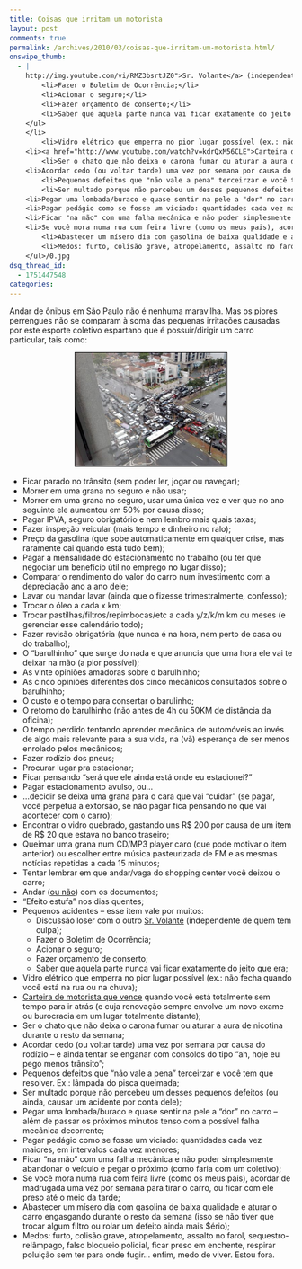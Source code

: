```yaml
---
title: Coisas que irritam um motorista
layout: post
comments: true
permalink: /archives/2010/03/coisas-que-irritam-um-motorista.html/
onswipe_thumb:
  - |
    http://img.youtube.com/vi/RMZ3bsrtJZ0">Sr. Volante</a> (independente de quem tem culpa);</li>
    	<li>Fazer o Boletim de Ocorrência;</li>
    	<li>Acionar o seguro;</li>
    	<li>Fazer orçamento de conserto;</li>
    	<li>Saber que aquela parte nunca vai ficar exatamente do jeito que era;</li>
    </ul>
    </li>
    	<li>Vidro elétrico que emperra no pior lugar possível (ex.: não fecha quando você está na rua ou na chuva);</li>
    <li><a href="http://www.youtube.com/watch?v=kdrQxM56CLE">Carteira de motorista que vence</a> quando você está totalmente sem tempo para ir atrás (e cuja renovação sempre envolve um novo exame ou burocracia em um lugar totalmente distante);</li>
    	<li>Ser o chato que não deixa o carona fumar ou aturar a aura de nicotina durante o resto da semana;</li>
    <li>Acordar cedo (ou voltar tarde) uma vez por semana por causa do rodízio - e ainda tentar se enganar com consolos do tipo "ah, hoje eu pego menos trânsito";</li>
    	<li>Pequenos defeitos que "não vale a pena" terceirzar e você tem que resolver. Ex.: lâmpada do pisca queimada;</li>
    	<li>Ser multado porque não percebeu um desses pequenos defeitos (ou ainda, causar um acidente por conta dele);</li>
    <li>Pegar uma lombada/buraco e quase sentir na pele a "dor" no carro - além de passar os próximos minutos tenso com a possível falha mecânica decorrente;</li>
    <li>Pagar pedágio como se fosse um viciado: quantidades cada vez maiores, em intervalos cada vez menores;</li>
    <li>Ficar "na mão" com uma falha mecânica e não poder simplesmente abandonar o veículo e pegar o próximo (como faria com um coletivo);</li>
    <li>Se você mora numa rua com feira livre (como os meus pais), acordar de madrugada uma vez por semana para tirar o carro, ou ficar com ele preso até o meio da tarde;</li>
    	<li>Abastecer um mísero dia com gasolina de baixa qualidade e aturar o carro engasgando durante o resto da semana (isso se não tiver que trocar algum filtro ou rolar um defeito ainda mais $ério);</li>
    	<li>Medos: furto, colisão grave, atropelamento, assalto no farol, sequestro-relâmpago, falso bloqueio policial, ficar preso em enchente, respirar poluição sem ter para onde fugir... enfim, medo de viver. Estou fora.</li>
    </ul>/0.jpg
dsq_thread_id:
  - 1751447548
categories:
---
```

Andar de ônibus em São Paulo não é nenhuma maravilha. Mas os piores perrengues não se comparam à soma das pequenas irritações causadas por este esporte coletivo espartano que é possuir/dirigir um carro particular, tais como:

<p style="text-align: center">
  <a href="http://www.glommer.net/blogs/?p=189"><img class="aligncenter size-full wp-image-3713" style="border: 1px solid black;margin-right: auto;margin-left: auto" src="/wp-content/uploads/2010/03/deadlock.jpg" alt="Clássica foto da Faria Lima x JK. Autor: Magno" width="270" height="202" /></a>
</p>

*   Ficar parado no trânsito (sem poder ler, jogar ou navegar);
*   Morrer em uma grana no seguro e não usar;
*   Morrer em uma grana no seguro, usar uma única vez e ver que no ano seguinte ele aumentou em 50% por causa disso;
*   Pagar IPVA, seguro obrigatório e nem lembro mais quais taxas;
*   Fazer inspeção veicular (mais tempo e dinheiro no ralo);
*   Preço da gasolina (que sobe automaticamente em qualquer crise, mas raramente cai quando está tudo bem);
*   Pagar a mensalidade do estacionamento no trabalho (ou ter que negociar um benefício útil no emprego no lugar disso);
*   Comparar o rendimento do valor do carro num investimento com a depreciação ano a ano dele;
*   Lavar ou mandar lavar (ainda que o fizesse trimestralmente, confesso);
*   Trocar o óleo a cada x km;
*   Trocar pastilhas/filtros/repimbocas/etc a cada y/z/k/m km ou meses (e gerenciar esse calendário todo);
*   Fazer revisão obrigatória (que nunca é na hora, nem perto de casa ou do trabalho);
*   O &#8220;barulhinho&#8221; que surge do nada e que anuncia que uma hora ele vai te deixar na mão (a pior possível);
*   As vinte opiniões amadoras sobre o barulhinho;
*   As cinco opiniões diferentes dos cinco mecânicos consultados sobre o barulhinho;
*   O custo e o tempo para consertar o barulinho;
*   O retorno do barulhinho (não antes de 4h ou 50KM de distância da oficina);
*   O tempo perdido tentando aprender mecânica de automóveis ao invés de algo mais relevante para a sua vida, na (vã) esperança de ser menos enrolado pelos mecânicos;
*   Fazer rodízio dos pneus;
*   Procurar lugar pra estacionar;
*   Ficar pensando &#8220;será que ele ainda está onde eu estacionei?&#8221;
*   Pagar estacionamento avulso, ou&#8230;
*   &#8230;decidir se deixa uma grana para o cara que vai &#8220;cuidar&#8221; (se pagar, você perpetua a extorsão, se não pagar fica pensando no que vai acontecer com o carro);
*   Encontrar o vidro quebrado, gastando uns R$ 200 por causa de um item de R$ 20 que estava no banco traseiro;
*   Queimar uma grana num CD/MP3 player caro (que pode motivar o item anterior) ou escolher entre música pasteurizada de FM e as mesmas notícias repetidas a cada 15 minutos;
*   Tentar lembrar em que andar/vaga do shopping center você deixou o carro;
*   Andar ([ou não][1]) com os documentos;
*   &#8220;Efeito estufa&#8221; nos dias quentes;
*   Pequenos acidentes &#8211; esse item vale por muitos:
    *   Discussão loser com o outro [Sr. Volante][2] (independente de quem tem culpa);
    *   Fazer o Boletim de Ocorrência;
    *   Acionar o seguro;
    *   Fazer orçamento de conserto;
    *   Saber que aquela parte nunca vai ficar exatamente do jeito que era;
*   Vidro elétrico que emperra no pior lugar possível (ex.: não fecha quando você está na rua ou na chuva);
*   [Carteira de motorista que vence][3] quando você está totalmente sem tempo para ir atrás (e cuja renovação sempre envolve um novo exame ou burocracia em um lugar totalmente distante);
*   Ser o chato que não deixa o carona fumar ou aturar a aura de nicotina durante o resto da semana;
*   Acordar cedo (ou voltar tarde) uma vez por semana por causa do rodízio &#8211; e ainda tentar se enganar com consolos do tipo &#8220;ah, hoje eu pego menos trânsito&#8221;;
*   Pequenos defeitos que &#8220;não vale a pena&#8221; terceirzar e você tem que resolver. Ex.: lâmpada do pisca queimada;
*   Ser multado porque não percebeu um desses pequenos defeitos (ou ainda, causar um acidente por conta dele);
*   Pegar uma lombada/buraco e quase sentir na pele a &#8220;dor&#8221; no carro &#8211; além de passar os próximos minutos tenso com a possível falha mecânica decorrente;
*   Pagar pedágio como se fosse um viciado: quantidades cada vez maiores, em intervalos cada vez menores;
*   Ficar &#8220;na mão&#8221; com uma falha mecânica e não poder simplesmente abandonar o veículo e pegar o próximo (como faria com um coletivo);
*   Se você mora numa rua com feira livre (como os meus pais), acordar de madrugada uma vez por semana para tirar o carro, ou ficar com ele preso até o meio da tarde;
*   Abastecer um mísero dia com gasolina de baixa qualidade e aturar o carro engasgando durante o resto da semana (isso se não tiver que trocar algum filtro ou rolar um defeito ainda mais $ério);
*   Medos: furto, colisão grave, atropelamento, assalto no farol, sequestro-relâmpago, falso bloqueio policial, ficar preso em enchente, respirar poluição sem ter para onde fugir&#8230; enfim, medo de viver. Estou fora.

 [1]: http://brasigo.com.br/perguntas/e-uma-boa-ideia-deixar-o-documento-do-veiculo-dentro-dele
 [2]: http://www.youtube.com/watch?v=RMZ3bsrtJZ0
 [3]: http://www.youtube.com/watch?v=kdrQxM56CLE
